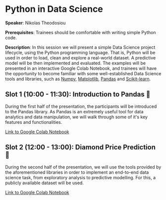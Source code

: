 # Python in Data Science

**Speaker**: Nikolas Theodosiou

**Prerequisites**: Trainees should be comfortable with writing simple Python code.

**Description**: In this session we will present a simple Data Science project lifecycle, using the Python programming language. That is, Python will be used in order to load, clean and explore a real-world dataset. A predictive model will be then implemented and evaluated. The examples will be presented in an interactive Google Colab Notebook, and trainees will have the opportunity to become familiar with some well-established Data Science tools and libraries, such as [Numpy](https://numpy.org/), [Matplotlib](https://matplotlib.org/), [Pandas](https://pandas.pydata.org/) and [Scikit-learn](https://scikit-learn.org/stable/).

## Slot 1 (10:00 - 11:30): Introduction to Pandas :panda_face:

During the first half of the presentation, the participants will be introduced to the Pandas library. As Pandas is an extremely useful tool for data analytics and data manipulation, we will walk through some of it's key features and functionalities.

[Link to Google Colab Notebook](https://colab.research.google.com/drive/1ZFIZlhu7RDsX6rxvnthEoEGMN4pmBJ73?usp=sharing)

## Slot 2 (12:00 - 13:00): Diamond Price Prediction :gem:

During the second half of the presentation, we will use the tools provided by the aforementioned libraries in order to implement an end-to-end data science task, from exploratory analysis to predictive modelling. For this, a publicly available dataset will be used.

[Link to Google Colab Notebook](https://colab.research.google.com/drive/1MF28zYZL9IDImynMiST1hhmSKrSqp3P6?usp=sharing)


